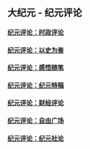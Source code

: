 ## 大纪元 - 纪元评论

#### [纪元评论：时政评论](indexes/nsc1025/README.md?09040330)
#### [纪元评论：以史为鉴](indexes/nsc1028/README.md?09040330)
#### [纪元评论：感悟随笔](indexes/nsc1035/README.md?09040330)
#### [纪元评论：纪元特稿](indexes/nsc424/README.md?09040330)
#### [纪元评论：财经评论](indexes/nsc1026/README.md?09040330)
#### [纪元评论：自由广场](indexes/nsc993/README.md?09040330)
#### [纪元评论：纪元社论](indexes/nsc422/README.md?09040330)
